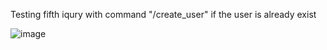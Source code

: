 Testing fifth iqury with command "/create_user" if the user is already exist

![image](https://user-images.githubusercontent.com/62243357/119564631-acbf2080-bdb1-11eb-8f73-0d10004693e3.png)
